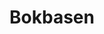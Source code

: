 ---
title: Bokbasen
member_url: https://www.bokbasen.no/
geographies: ["Norway"]
based: ["Norway"]
ig: [""] 
services: ["services provided"] 
tags: [""]
categories: ["Ebook distributors"]
summary: "Bobasen in an ebook distributor based in Norway. Established in 2007, they create infrastructure for new digital solutions for publishers, bookstores, online bookstores, subscription services, libraries and schools."
press:
active: true
layout: post
showReadTime: false
showDate: false
permalink: ""
date: 
featureImage: "https://theme.zdassets.com/theme_assets/243352/e00901ef3517197307c1bd947a7cda9a28b2d03a.png"
--- 